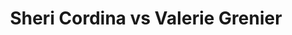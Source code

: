 ---
title: Sheri Cordina vs Valerie Grenier
player1:
  name: Cordina, Sheri
  percent: 90
  wins: 1
  losses: 1
player2:
  name: Grenier, Valerie
  percent: 77
  wins: 1
  losses: 1
games:
- player1:
    team: 'ON'
    position: Lead
    percent: 86
    win: 0
    loss: 1
  player2:
    team: QC
    position: Lead
    percent: 73
    win: 1
    loss: 0
  event: Hearts
  year: 2001
  draw: Round Robin(16)
  score: QC 7 - ON 4
- player1:
    team: 'ON'
    position: Lead
    percent: 94
    win: 1
    loss: 0
  player2:
    team: QC
    position: Lead
    percent: 81
    win: 0
    loss: 1
  event: Hearts
  year: 2001
  draw: Page 3-4(20)
  score: QC 6 - ON 7
- player1:
    team: MID
    position: Lead
    percent: 81
    win: 1
    loss: 0
  player2:
    team: LAR
    position: Lead
    percent: 78
    win: 0
    loss: 1
  event: Trials (Women)
  year: 2001
  draw: Round Robin(2)
  score: LAR 6 - MID 9
---